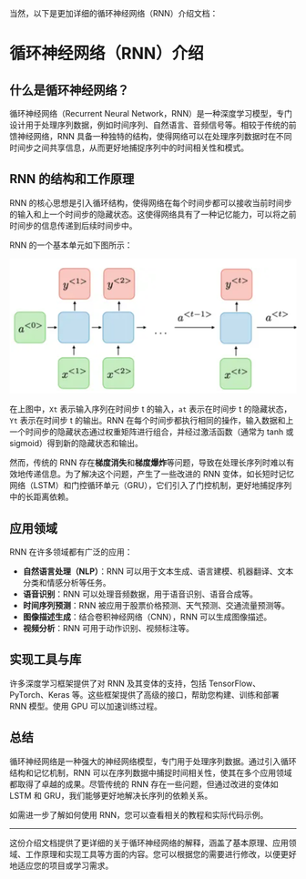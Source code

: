 当然，以下是更加详细的循环神经网络（RNN）介绍文档：

# 循环神经网络（RNN）介绍

## 什么是循环神经网络？

循环神经网络（Recurrent Neural Network，RNN）是一种深度学习模型，专门设计用于处理序列数据，例如时间序列、自然语言、音频信号等。相较于传统的前馈神经网络，RNN 具备一种独特的结构，使得网络可以在处理序列数据时在不同时间步之间共享信息，从而更好地捕捉序列中的时间相关性和模式。

## RNN 的结构和工作原理

RNN 的核心思想是引入循环结构，使得网络在每个时间步都可以接收当前时间步的输入和上一个时间步的隐藏状态。这使得网络具有了一种记忆能力，可以将之前时间步的信息传递到后续时间步中。

RNN 的一个基本单元如下图所示：

![RNN Cell](img/1.png)

在上图中，`Xt` 表示输入序列在时间步 t 的输入，`at` 表示在时间步 t 的隐藏状态，`Yt` 表示在时间步 t 的输出。RNN 在每个时间步都执行相同的操作，输入数据和上一个时间步的隐藏状态通过权重矩阵进行组合，并经过激活函数（通常为 tanh 或 sigmoid）得到新的隐藏状态和输出。

然而，传统的 RNN 存在**梯度消失**和**梯度爆炸**等问题，导致在处理长序列时难以有效地传递信息。为了解决这个问题，产生了一些改进的 RNN 变体，如长短时记忆网络（LSTM）和门控循环单元（GRU），它们引入了门控机制，更好地捕捉序列中的长距离依赖。

## 应用领域

RNN 在许多领域都有广泛的应用：

- **自然语言处理（NLP）**：RNN 可以用于文本生成、语言建模、机器翻译、文本分类和情感分析等任务。
- **语音识别**：RNN 可以处理音频数据，用于语音识别、语音合成等。
- **时间序列预测**：RNN 被应用于股票价格预测、天气预测、交通流量预测等。
- **图像描述生成**：结合卷积神经网络（CNN），RNN 可以生成图像描述。
- **视频分析**：RNN 可用于动作识别、视频标注等。

## 实现工具与库

许多深度学习框架提供了对 RNN 及其变体的支持，包括 TensorFlow、PyTorch、Keras 等。这些框架提供了高级的接口，帮助您构建、训练和部署 RNN 模型。使用 GPU 可以加速训练过程。

## 总结

循环神经网络是一种强大的神经网络模型，专门用于处理序列数据。通过引入循环结构和记忆机制，RNN 可以在序列数据中捕捉时间相关性，使其在多个应用领域都取得了卓越的成果。尽管传统的 RNN 存在一些问题，但通过改进的变体如 LSTM 和 GRU，我们能够更好地解决长序列的依赖关系。

如需进一步了解如何使用 RNN，您可以查看相关的教程和实际代码示例。

---

这份介绍文档提供了更详细的关于循环神经网络的解释，涵盖了基本原理、应用领域、工作原理和实现工具等方面的内容。您可以根据您的需要进行修改，以便更好地适应您的项目或学习需求。